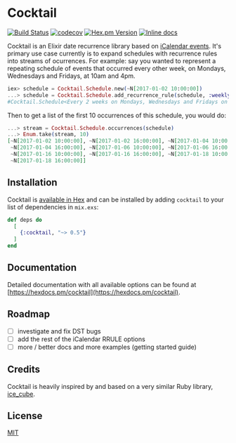 # Cocktail
[![Build Status](https://travis-ci.org/peek-travel/cocktail.svg?branch=master)](https://travis-ci.org/peek-travel/cocktail) [![codecov](https://codecov.io/gh/peek-travel/cocktail/branch/master/graph/badge.svg)](https://codecov.io/gh/peek-travel/cocktail) [![Hex.pm Version](https://img.shields.io/hexpm/v/cocktail.svg?style=flat)](https://hex.pm/packages/cocktail) [![Inline docs](http://inch-ci.org/github/peek-travel/cocktail.svg)](http://inch-ci.org/github/peek-travel/cocktail)

Cocktail is an Elixir date recurrence library based on [iCalendar events](https://tools.ietf.org/html/rfc5545#section-3.6.1). It's primary use case currently is to expand schedules with recurrence rules into streams of ocurrences. For example: say you wanted to represent a repeating schedule of events that occurred every other week, on Mondays, Wednesdays and Fridays, at 10am and 4pm.

```elixir
iex> schedule = Cocktail.Schedule.new(~N[2017-01-02 10:00:00])
...> schedule = Cocktail.Schedule.add_recurrence_rule(schedule, :weekly, interval: 2, days: [:monday, :wednesday, :friday], hours: [10, 16])
#Cocktail.Schedule<Every 2 weeks on Mondays, Wednesdays and Fridays on the 10th and 16th hours of the day>
```

Then to get a list of the first 10 occurrences of this schedule, you would do:
```elixir
...> stream = Cocktail.Schedule.occurrences(schedule)
...> Enum.take(stream, 10)
[~N[2017-01-02 10:00:00], ~N[2017-01-02 16:00:00], ~N[2017-01-04 10:00:00],
 ~N[2017-01-04 16:00:00], ~N[2017-01-06 10:00:00], ~N[2017-01-06 16:00:00],
 ~N[2017-01-16 10:00:00], ~N[2017-01-16 16:00:00], ~N[2017-01-18 10:00:00],
 ~N[2017-01-18 16:00:00]]
```

## Installation

Cocktail is [available in Hex](https://hex.pm/packages/cocktail) and can be installed
by adding `cocktail` to your list of dependencies in `mix.exs`:

```elixir
def deps do
  [
    {:cocktail, "~> 0.5"}
  ]
end
```

## Documentation

Detailed documentation with all available options can be found at [https://hexdocs.pm/cocktail](https://hexdocs.pm/cocktail).

## Roadmap

*   [ ] investigate and fix DST bugs
*   [ ] add the rest of the iCalendar RRULE options
*   [ ] more / better docs and more examples (getting started guide)

## Credits

Cocktail is heavily inspired by and based on a very similar Ruby library, [ice_cube](https://github.com/seejohnrun/ice_cube).

## License

[MIT](LICENSE.md)
